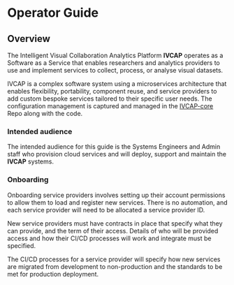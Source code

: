# Operator Guide

## Overview

The Intelligent Visual Collaboration Analytics Platform __IVCAP__ operates as a Software as a Service that enables researchers and analytics providers to use and implement services to collect, process, or analyse visual datasets.

IVCAP is a complex software system using a microservices architecture that enables flexibility, portability, component reuse, and service providers to add custom bespoke services tailored to their specific user needs.
The configuration management is captured and managed in the [IVCAP-core](https://github.com/ivcap-works/ivcap-core) Repo along with the code.

### Intended audience

The intended audience for this guide is the Systems Engineers and Admin staff who provision cloud services and will deploy, support and maintain the __IVCAP__ systems.

### Onboarding

Onboarding service providers involves setting up their account permissions to allow them to load and register new services.
There is no automation, and each service provider will need to be allocated a service provider ID.

New service providers must have contracts in place that specify what they can provide, and the term of their access.  Details of who will be provided access and how their CI/CD processes will work and integrate must be specified.

The CI/CD processes for a service provider will specify how new services are migrated from development to non-production and the standards to be met for production deployment.
